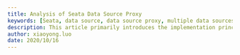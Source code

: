 ```yaml
---
title: Analysis of Seata Data Source Proxy
keywords: [Seata, data source, data source proxy, multiple data sources]
description: This article primarily introduces the implementation principles of Seata data source proxy and potential issues that may arise during usage.
author: xiaoyong.luo
date: 2020/10/16
---
```

